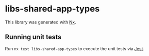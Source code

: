 # libs-shared-app-types

This library was generated with [Nx](https://nx.dev).

## Running unit tests

Run `nx test libs-shared-app-types` to execute the unit tests via [Jest](https://jestjs.io).
